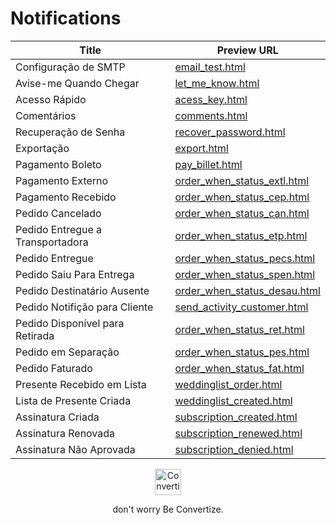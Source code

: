 # Notifications
|Title                                       |Preview URL                    |
|--------------------------------------------|-------------------------------|
|Configuração de SMTP                        |[email_test.html](https://htmlpreview.github.io/?https://raw.githubusercontent.com/Convertize/notifications/main/email_test.html)                          |
|Avise-me Quando Chegar                      |[let_me_know.html](https://htmlpreview.github.io/?https://raw.githubusercontent.com/Convertize/notifications/main/let_me_know.html)                        |
|Acesso Rápido                               |[acess_key.html](https://htmlpreview.github.io/?https://raw.githubusercontent.com/Convertize/notifications/main/acess_key.html)                            |
|Comentários                                 |[comments.html](https://htmlpreview.github.io/?https://raw.githubusercontent.com/Convertize/notifications/main/comments.html)                              |
|Recuperação de Senha                        |[recover_password.html](https://htmlpreview.github.io/?https://raw.githubusercontent.com/Convertize/notifications/main/recover_password.html)              |
|Exportação                                  |[export.html](https://htmlpreview.github.io/?https://raw.githubusercontent.com/Convertize/notifications/main/export.html)                                  |
|Pagamento Boleto                            |[pay_billet.html](https://htmlpreview.github.io/?https://raw.githubusercontent.com/Convertize/notifications/main/pay_billet.html)                          |
|Pagamento Externo                           |[order_when_status_extl.html](https://htmlpreview.github.io/?https://raw.githubusercontent.com/Convertize/notifications/main/order_when_status_extl.html)  |
|Pagamento Recebido                          |[order_when_status_cep.html](https://htmlpreview.github.io/?https://raw.githubusercontent.com/Convertize/notifications/main/order_when_status_cep.html)    |
|Pedido Cancelado                            |[order_when_status_can.html](https://htmlpreview.github.io/?https://raw.githubusercontent.com/Convertize/notifications/main/order_when_status_can.html)    |
|Pedido Entregue a Transportadora            |[order_when_status_etp.html](https://htmlpreview.github.io/?https://raw.githubusercontent.com/Convertize/notifications/main/order_when_status_etp.html)    |
|Pedido Entregue                             |[order_when_status_pecs.html](https://htmlpreview.github.io/?https://raw.githubusercontent.com/Convertize/notifications/main/order_when_status_pecs.html)  |
|Pedido Saiu Para Entrega                    |[order_when_status_spen.html](https://htmlpreview.github.io/?https://raw.githubusercontent.com/Convertize/notifications/main/order_when_status_spen.html)  |
|Pedido Destinatário Ausente                 |[order_when_status_desau.html](https://htmlpreview.github.io/?https://raw.githubusercontent.com/Convertize/notifications/main/order_when_status_desau.html)|
|Pedido Notifição para Cliente               |[send_activity_customer.html](https://htmlpreview.github.io/?https://raw.githubusercontent.com/Convertize/notifications/main/send_activity_customer.html)  |
|Pedido Disponível para Retirada             |[order_when_status_ret.html](https://htmlpreview.github.io/?https://raw.githubusercontent.com/Convertize/notifications/main/order_when_status_ret.html)    |
|Pedido em Separação                         |[order_when_status_pes.html](https://htmlpreview.github.io/?https://raw.githubusercontent.com/Convertize/notifications/main/order_when_status_pes.html)    |
|Pedido Faturado                             |[order_when_status_fat.html](https://htmlpreview.github.io/?https://raw.githubusercontent.com/Convertize/notifications/main/order_when_status_fat.html)    |
|Presente Recebido em Lista                  |[weddinglist_order.html](https://htmlpreview.github.io/?https://raw.githubusercontent.com/Convertize/notifications/main/weddinglist_order.html)            |
|Lista de Presente Criada                    |[weddinglist_created.html](https://htmlpreview.github.io/?https://raw.githubusercontent.com/Convertize/notifications/main/weddinglist_created.html)        |
|Assinatura Criada                           |[subscription_created.html](https://htmlpreview.github.io/?https://raw.githubusercontent.com/Convertize/notifications/main/subscription_created.html)      |
|Assinatura Renovada                         |[subscription_renewed.html](https://htmlpreview.github.io/?https://raw.githubusercontent.com/Convertize/notifications/main/subscription_renewed.html)      |
|Assinatura Não Aprovada                     |[subscription_denied.html](https://htmlpreview.github.io/?https://raw.githubusercontent.com/Convertize/notifications/main/subscription_denied.html)        |



<p align="center">
  <p align="center">
    <a href="https://www.convertize.com.br/?utm_source=github&utm_medium=logo" target="_blank">
      <img src="https://www.convertize.com.br/s/img/logo-inverse.png" alt="Convertize" height="42">
    </a>
  </p>
  <p align="center">
    don't worry Be Convertize.
  </p>
</p>
